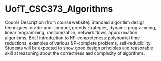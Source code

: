 # UofT_CSC373_Algorithms
Course Description (from course website):
Standard algorithm design techniques: divide-and-conquer, greedy strategies, dynamic programming, linear programming, randomization, network flows, approximation algorithms. Brief introduction to NP-completeness: polynomial time reductions, examples of various NP-complete problems, self-reducibility. Students will be expected to show good design principles and reasonable skill at reasoning about the correctness and complexity of algorithms.
